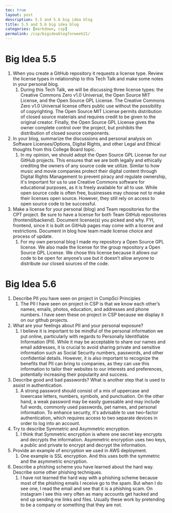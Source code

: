 ```yaml
---
toc: true
layout: post
description: 5.5 and 5.6 big idea blog
title: 5.5 and 5.6 big idea blog
categories: [markdown, csp]
permalink: /csp/bigideablogforweek21/
---
```


# Big Idea 5.5
1. When you create a GitHub repository it requests a license type. Review the license types in relationship to this Tech Talk and make some notes in your personal blog.
   1. During this Tech Talk, we will be discussing three license types: the Creative Commons Zero v1.0 Universal, the Open Source MIT License, and the Open Source GPL License. The Creative Commons Zero v1.0 Universal license offers public use without the possibility of copyrighting. The Open Source MIT License permits distribution of closed source materials and requires credit to be given to the original creator. Finally, the Open Source GPL License gives the owner complete control over the project, but prohibits the distribution of closed source components.
2. In your blog, summarize the discussions and personal analysis on Software Licenses/Options, Digital Rights, and other Legal and Ethical thoughts from this College Board topic.
   1. In my opinion, we should adopt the Open Source GPL License for our GitHub projects. This ensures that we are both legally and ethically crediting the owners of any source code we utilize. Similar to how music and movie companies protect their digital content through Digital Rights Management to prevent piracy and regulate ownership, it's important for us to use Creative Commons software for educational purposes, as it is freely available for all to use. While open source code is often free, businesses may choose not to make their licenses open source. However, they still rely on access to open source code to be successful.
3. Make a license for your personal (blog) and Team repositories for the CPT project. Be sure to have a license for both Team GitHub repositories (frontend/backend). Document license(s) you picked and why. FYI, frontend, since it is built on GitHub pages may come with a license and restrictions. Document in blog how team made license choice and process of update.
   1. For my own personal blog I made my repository a Open Source GPL license. We also made the license for the group repository a Open Source GPL License. We chose this license because it allows our code to be open for anyone’s use but it doesn’t allow anyone to distribute our closed sources of the code.

# Big Idea 5.6
1. Describe PII you have seen on project in CompSci Principles
   1. The PII I have seen on project in CSP is that we know each other’s names, emails, photos, education, and addresses and phone numbers. I have seen these on project in CSP because we display it on our github projects.
2. What are your feelings about PII and your personal exposure?
   1. I believe it is important to be mindful of the personal information we put online, particularly with regards to Personally Identifiable Information (PII). While it may be acceptable to share our names and email addresses, it is crucial to avoid sharing private and sensitive information such as Social Security numbers, passwords, and other confidential details. However, it is also important to recognize the benefits that PII can bring to companies, as they can use this information to tailor their websites to our interests and preferences, potentially increasing their popularity and success.
3. Describe good and bad passwords? What is another step that is used to assist in authentication.
   1. A strong password should consist of a mix of uppercase and lowercase letters, numbers, symbols, and punctuation. On the other hand, a weak password may be easily guessable and may include full words, commonly used passwords, pet names, and personal information. To enhance security, it's advisable to use two-factor authentication, which requires access to two separate devices in order to log into an account.
4. Try to describe Symmetric and Asymmetric encryption.
   1. I think that Symmetric encryption is where one secret key encrypts and decrypts the information. Asymmetric encryption uses two keys, a public and private to encrypt and decrypt the information.
5. Provide an example of encryption we used in AWS deployment.
   1. One example is SSL encryption. And this uses both the symmetric and the asymmetric encryption.
6. Describe a phishing scheme you have learned about the hard way. Describe some other phishing techniques.
   1. I have not learned the hard way with a phishing scheme because most of the phishing emails I receive go to the spam. But when I do see one, I read the email and see that it is a phishing scam. On instagram I see this very often as many accounts get hacked and end up sending me links and files. Usually these work by pretending to be a company or something that they are not.
